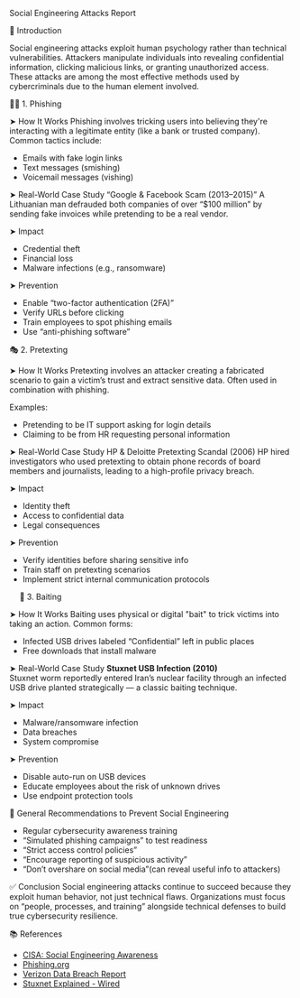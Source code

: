 Social Engineering Attacks Report

🎯 Introduction

Social engineering attacks exploit human psychology rather than technical vulnerabilities. Attackers manipulate individuals into revealing confidential information, clicking malicious links, or granting unauthorized access. These attacks are among the most effective methods used by cybercriminals due to the human element involved.

🕵️‍♂️ 1. Phishing

➤ How It Works
Phishing involves tricking users into believing they're interacting with a legitimate entity (like a bank or trusted company). Common tactics include:
- Emails with fake login links
- Text messages (smishing)
- Voicemail messages (vishing)

➤ Real-World Case Study
“Google & Facebook Scam (2013–2015)”
A Lithuanian man defrauded both companies of over “$100 million” by sending fake invoices while pretending to be a real vendor.

➤ Impact
- Credential theft
- Financial loss
- Malware infections (e.g., ransomware)

➤ Prevention
- Enable “two-factor authentication (2FA)”
- Verify URLs before clicking
- Train employees to spot phishing emails
- Use “anti-phishing software”

🎭 2. Pretexting

➤ How It Works
Pretexting involves an attacker creating a fabricated scenario to gain a victim’s trust and extract sensitive data. Often used in combination with phishing.

Examples:
- Pretending to be IT support asking for login details
- Claiming to be from HR requesting personal information

➤ Real-World Case Study
HP & Deloitte Pretexting Scandal (2006)
HP hired investigators who used pretexting to obtain phone records of board members and journalists, leading to a high-profile privacy breach.

➤ Impact
- Identity theft
- Access to confidential data
- Legal consequences

➤ Prevention
- Verify identities before sharing sensitive info
- Train staff on pretexting scenarios
- Implement strict internal communication protocols

 
🎁 3. Baiting

➤ How It Works
Baiting uses physical or digital "bait" to trick victims into taking an action. Common forms:
- Infected USB drives labeled “Confidential” left in public places
- Free downloads that install malware

➤ Real-World Case Study
**Stuxnet USB Infection (2010)**  
Stuxnet worm reportedly entered Iran’s nuclear facility through an infected USB drive planted strategically — a classic baiting technique.

➤ Impact
- Malware/ransomware infection
- Data breaches
- System compromise

➤ Prevention
- Disable auto-run on USB devices
- Educate employees about the risk of unknown drives
- Use endpoint protection tools

🔐 General Recommendations to Prevent Social Engineering

- Regular cybersecurity awareness training
- “Simulated phishing campaigns” to test readiness
- “Strict access control policies”
- “Encourage reporting of suspicious activity”
- “Don’t overshare on social media”(can reveal useful info to attackers)


✅ Conclusion
Social engineering attacks continue to succeed because they exploit human behavior, not just technical flaws. Organizations must focus on “people, processes, and training” alongside technical defenses to build true cybersecurity resilience.







📚 References

- [CISA: Social Engineering Awareness](https://www.cisa.gov/news-events/news/social-engineering-awareness)
- [Phishing.org](https://www.phishing.org/)
- [Verizon Data Breach Report](https://www.verizon.com/business/resources/reports/dbir/)
- [Stuxnet Explained - Wired](https://www.wired.com/2014/11/countdown-to-zero-day-stuxnet/)


